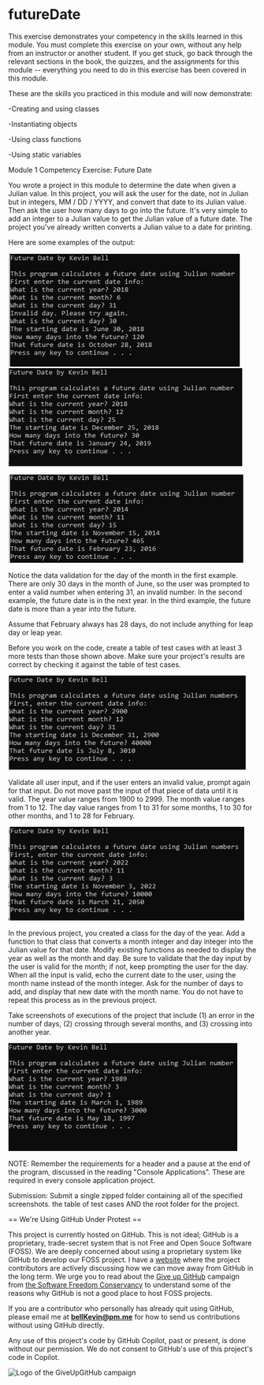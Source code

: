 # futureDate

This exercise demonstrates your competency in the skills learned in this module. You must complete this exercise on your own, without any help from an instructor or another student. If you get stuck, go back through the relevant sections in the book, the quizzes, and the assignments for this module -- everything you need to do in this exercise has been covered in this module.

These are the skills you practiced in this module and will now demonstrate:

-Creating and using classes

-Instantiating objects

-Using class functions

-Using static variables
 

Module 1 Competency Exercise: Future Date

You wrote a project in this module to determine the date when given a Julian value. In this project, you will ask the user for the date, not in Julian but in integers, MM / DD / YYYY, and convert that date to its Julian value. Then ask the user how many days to go into the future. It's very simple to add an integer to a Julian value to get the Julian value of a future date. The project you've already written converts a Julian value to a date for printing.

Here are some examples of the output:

![M1 Competency](https://github.com/bell-kevin/futureDate/blob/main/future.PNG)     ![M1 Competency 2](https://github.com/bell-kevin/futureDate/blob/main/future0.PNG)

![M1 Competency 3](https://github.com/bell-kevin/futureDate/blob/main/future00.PNG)

Notice the data validation for the day of the month in the first example. There are only 30 days in the month of June, so the user was prompted to enter a valid number when entering 31, an invalid number. In the second example, the future date is in the next year. In the third example, the future date is more than a year into the future.

Assume that February always has 28 days, do not include anything for leap day or leap year.

Before you work on the code, create a table of test cases with at least 3 more tests than those shown above. Make sure your project's results are correct by checking it against the table of test cases.

![i](https://github.com/bell-kevin/futureDate/blob/main/3010.PNG)

Validate all user input, and if the user enters an invalid value, prompt again for that input. Do not move past the input of that piece of data until it is valid. The year value ranges from 1900 to 2999. The month value ranges from 1 to 12. The day value ranges from 1 to 31 for some months, 1 to 30 for other months, and 1 to 28 for February.

![o](https://github.com/bell-kevin/futureDate/blob/main/2050.PNG)

In the previous project, you created a class for the day of the year. Add a function to that class that converts a month integer and day integer into the Julian value for that date. Modify existing functions as needed to display the year as well as the month and day. Be sure to validate that the day input by the user is valid for the month; if not, keep prompting the user for the day. When all the input is valid, echo the current date to the user, using the month name instead of the month integer. Ask for the number of days to add, and display that new date with the month name. You do not have to repeat this process as in the previous project.

Take screenshots of executions of the project that include (1) an error in the number of days, (2) crossing through several months, and (3) crossing into another year.

 ![p](https://github.com/bell-kevin/futureDate/blob/main/future000.PNG)

NOTE: Remember the requirements for a header and a pause at the end of the program, discussed in the reading "Console Applications". These are required in every console application project.

Submission: Submit a single zipped folder containing all of the specified screenshots. the table of test cases  AND the root folder for the project.

== We're Using GitHub Under Protest ==

This project is currently hosted on GitHub.  This is not ideal; GitHub is a
proprietary, trade-secret system that is not Free and Open Souce Software
(FOSS).  We are deeply concerned about using a proprietary system like GitHub
to develop our FOSS project. I have a [website](https://bellKevin.me) where the
project contributors are actively discussing how we can move away from GitHub
in the long term.  We urge you to read about the [Give up GitHub](https://GiveUpGitHub.org) campaign 
from [the Software Freedom Conservancy](https://sfconservancy.org) to understand some of the reasons why GitHub is not 
a good place to host FOSS projects.

If you are a contributor who personally has already quit using GitHub, please
email me at **bellKevin@pm.me** for how to send us contributions without
using GitHub directly.

Any use of this project's code by GitHub Copilot, past or present, is done
without our permission.  We do not consent to GitHub's use of this project's
code in Copilot.

![Logo of the GiveUpGitHub campaign](https://sfconservancy.org/img/GiveUpGitHub.png)
